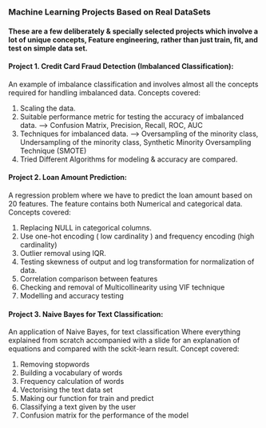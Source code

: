 ### Machine Learning Projects Based on Real DataSets

#### These are a few deliberately & specially selected projects which involve a lot of unique concepts, Feature engineering, rather than just train, fit, and test on simple data set.
#### Project 1. Credit Card Fraud Detection (Imbalanced Classification):
An example of imbalance classification and involves almost all the concepts required for handling imbalanced data. Concepts covered:
1) Scaling the data.
2) Suitable performance metric for testing the accuracy of imbalanced data. --> Confusion Matrix, Precision, Recall, ROC, AUC
3) Techniques for imbalanced data. --> Oversampling of the minority class, Undersampling of the minority class, Synthetic Minority Oversampling Technique (SMOTE)
4) Tried Different Algorithms for modeling & accuracy are compared.
#### Project 2. Loan Amount Prediction: 
A regression problem where we have to predict the loan amount based on 20 features. The feature contains both Numerical and categorical data. Concepts covered:
1) Replacing NULL in categorical columns.
2) Use one-hot encoding ( low cardinality ) and frequency encoding (high cardinality)
3) Outlier removal using IQR.
4) Testing skewness of output and log transformation for normalization of data.
5) Correlation comparison between features
5) Checking and removal of Multicollinearity using VIF technique
6) Modelling and accuracy testing 
#### Project 3. Naive Bayes for Text Classification:
An application of  Naive Bayes, for text classification Where everything explained from scratch accompanied with a slide for an explanation of equations and compared with the sckit-learn result. Concept covered:
1) Removing stopwords
2) Building a vocabulary of words
3) Frequency calculation of words
4) Vectorising the text data set
5) Making our function for train and predict 
6) Classifying a text given by the user
7) Confusion matrix for the performance of the model
